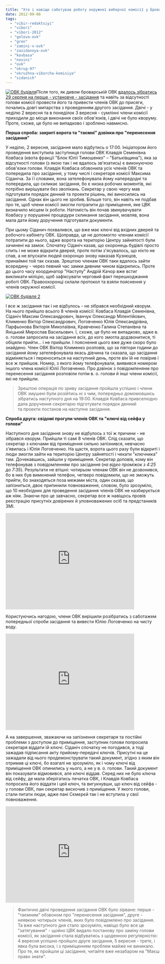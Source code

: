 ```yaml
---
title: "Хто і навіщо саботував роботу окружної виборчої комісії у Броварах?"
date: 2012-09-06
tags: 
  - "vibir-redaktsiyi"
  - "vibori"
  - "vibori-2012"
  - "golova-ovk"
  - "gren"
  - "zamini-v-ovk"
  - "zasidannya-ovk"
  - "kovbasa"
  - "novini"
  - "ovk"
  - "okrug-97"
  - "okruzhna-viborcha-komisiya"
  - "sidanich"
---
```


[![](https://mpz.brovary.org/wp-content/uploads/2012/09/OVK-budivlya.jpg "ОВК будівля")](https://mpz.brovary.org/wp-content/uploads/2012/09/OVK-budivlya.jpg)Після того, як дивом броварській ОВК [вдалось зібратись 29 серпня на перше - установче - засідання](https://mpz.brovary.org/pershe-zasidannya-brovarskoyi-ovk-proyshlo-z-drugoyi-sprobi-usuperech-pereshkodam-vladi-ta-bez-golovi/) та навіть за відсутності голови комісії провести його та привести членів ОВК до присяги, почались довгі митарства з проведенням другого засідання. Двічі - у неділю 2 вересня та в понеділок 3 вересня - сумлінні члени комісії приходили до місця виконання своїх обов'язків, і двічі не було кворуму. Проте, схоже, це було не випадково і зроблено навмисно.

**Перша спроба: закриті ворота та "таємні" дзвінки про "перенесення засідання"**

У неділю, 2 вересня, засідання мало відбутись о 17:00. Ініціатором його проведення виступила заступниця голови ОВК Клавдія Семенівна Ковбаса (квота фракції "Блок Юлії Тимошенко" – "Батьківщина"), яка за відсутності голови (з якою так і не вдалось зв'язатись) є виконуючою обов'язки голови. Клавдія Ковбаса обзвонила усіх членів ОВК та попередила про засідання, у тому числі і секретаря комісії Максима Сіданіча. За її словами, вона зателефонувала йому напередодні та попередила, що скликає засідання, бо є низка робочих моментів, які потрібно вирішувати без зволікань. Секретар у свою чергу мав підготувати порядок денний та проекти рішень, які виносились на засідання. Однак він цього не зробив. Більше того, він навіть не подбав про те, щоб члени комісії змогли потрапити до приміщення, яке ЦВК визначило місцем їх роботи. Натомість він почав звинувачувати Ковбасу у порушенні процедури скликання засідання, мовляв, вона мала дати йому доручення підготувати документи.

При цьому Сіданич похвалився, що вже має ключі від вхідних дверей та робочого кабінету ОВК. Щоправда, це не допомогло членам комісії потрапити до нього, адже ворота на територію Центру зайнятості були зачинені на замок. Спочатку Сіданіч казав, що охоронець будівлі просто спить і не може відкрити дверей, проте потім з'ясувалось, що ніхто не спав, а не впускати людей охоронцю знову наказав Кузнєцов, принаймні той так сказав. Зрештою членам ОВК таки вдалось зайти всередину - через певний час замки дивним чином відкрились. Проте до цього часу координатор "Наступу" Андрій Качор вже встиг викликати міліцію, щоб зафіксувати черговий факт перешкоджання роботі ОВК. Правоохоронці склали протокол та взяли пояснення у членів окружної комісії.

[![](https://mpz.brovary.org/wp-content/uploads/2012/09/OVK-budivlya-2.jpg "ОВК будівля 2")](https://mpz.brovary.org/wp-content/uploads/2012/09/OVK-budivlya-2.jpg)

І все ж засідання так і не відбулось - не зібрався необхідний кворум. На нього прийшло всього 8 членів комісії: Ковбаса Клавдія Семенівна, Сіданіч Максим Олександрович, Іванчук Олександр Мілентійович, Клименко Віктор Олександрович, Логовченко Юлія Олександрівна, Парфьонова Вікторія Миколаївна, Кравченко Галина Степанівна та Яніцький Мирослав Васильович. І, схоже, це було не випадково, адже в. о. голови запросила на засідання всіх, до кого змогла додзвонитися, ті обіцяли прийти... і не прийшли. І пояснення цього вже дуже скоро було знайдено. Член ОВК Віктор Клименко розповів, що за півтори години до засідання йому зателефонувала якась дівчина та сказала, що засідання відміняється і переноситься на наступний день, проте він їй не повірив і все ж прийшов. Номер, з якого йому телефонували, виявився номером іншого члена комісії Юлії Логовченко. Про дзвінок з повідомленянм про перенесення засідання розповіли потім в. о. голови й інші члени комісії, які не прийшли.

> Зрештою операція по зриву засідання пройшла успішно і члени ОВК змушені були розійтись ні з чим, попередньо домомовшись зібратись наступного дня на 19:00. Клавдія Ковбаса привселюдно дала доручення секретарю підготувати порядок денний та проекти постанов на наступне засідання.

**Спроба друга: свідомі прогули членів ОВК та "ключі від сейфа у голови"**

Наступного дня засідання знову не відбулось з тої ж причини - не зібрався кворум. Прийшли ті самі 8 членів ОВК. Слід сказати, що секретар з ключами від приміщення сильно запізнився, невчасно з'явилась і Юлія Логовченко. На щастя, ворота цього разу були відкриті і люди змогли зайти на територію Центру зайнятості і чекати "ключника" там. Дочекавшись, зайшли у приміщення. Секретар доповів, кому він телефонував з повідомленням про засідання (_на відео проміжок з 4:25 до 7:35_). Результати не втішні: чотирьом членам ОВК він не дозвонився, бо в них був вимкнений телефон, четверо повідомили, що не зможуть прийти, бо знаходяться поза межами міста, один сказав, що запізниться, двоє припинили повноваження, словом, було зрозуміло, що 10 необхідних для проведення засідання членів ОВК не назбирується аж ніяк. Знаючи про це завчасно, секретар все ж навіщось провів реєстрацію присутніх довірених й уповноважених осіб та предстаників ЗМІ.

<iframe src="http://www.youtube.com/embed/CMa5wSSObdQ" frameborder="0" width="420" height="315"></iframe>

Користуючись нагодою, члени ОВК вирішили розібратись з саботажем попередньої спроби засідання та вивести Юлію Логовченко на чисту воду.

<iframe src="http://www.youtube.com/embed/3joGKV8wcoY" frameborder="0" width="420" height="315"></iframe>

А на завершення, зважаючи на запізнення секретаря та постійні проблеми з доступом до приміщення, заступник голови попросила секретаря віддати їй ключі. Сіданіч спочатку не погодився, а тоді зажадав підписання акту прийому-передачі ключів. Присутні на це зажадали від нього продемонструвати такий документ, згідно з яким він отримав ці ключі, бо взагалі не зрозуміло, як і чому ключі від приміщення ОВК опинились у нього, а не у в. о. голови. Такий документ він показувати відмовився, але ключі віддав. Серед них не було ключа від сейфу, де мала зберігатись печатка ОВК, і Клавдія Ковбаса попросила його віддати і цей ключ, та вигукнувши, що ключ від сейфа - у голови ОВК, пан секретар вискочив з приміщення. У якого голови, стали питати люди, адже пані Сємєрєй так і не вступила у свої повноваження.

<iframe src="http://www.youtube.com/embed/Dl4FsRkUj58" frameborder="0" width="420" height="315"></iframe>

> Фактично двічі проведення засідання ОВК було зірване: перше - "таємним" обзвоном про "перенесення засідання", друге - неявкою чотирьох членів, яких було повідомлено про засідання. Та вже наступного дня стало зрозуміло, навіщо було все це "затягування" - щойно ЦВК видало постанову про заміну голови комісії, як засідання стала відбуватись з щоденною регулярністю: 4 вересня успішно пройшло друге засідання, 5 вересня - третє, і явка була висока, і з приміщенням проблем майже не виникало. Про те, як пройшли ці засідання, читайте вже незабаром на "Маєш право знати".
